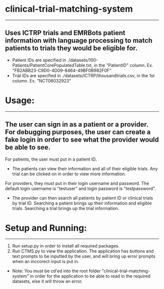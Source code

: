 # clinical-trial-matching-system
---
Uses ICTRP trials and EMRBots patient information with language processing to match patients to trials they would be eligible for.
-
  
- Patient IDs are specified in ./datasets/100-Patients/PatientCorePopulatedTable.txt, in the "PatientID" column. Ex. "FB2ABB23-C9D0-4D09-8464-49BF0B982F0F"
- Trial IDs are specified in ./datasets/ICTRP/thousandtrials.csv, in the 1st column. Ex. "NCT06032923"

# Usage:
---
The user can sign in as a patient or a provider. For debugging purposes, the user can create a fake login in order to see what the provider would be able to see.
-

For patients, the user must put in a patient ID.
- The patients can view their information and all of their eligible trials. Any trial can be clicked on in order to view more information.

For providers, they must put in their login username and password. The default login username is "testuser" and login password is "testpassword".
- The provider can then search all patients by patient ID or clinical trials by trial ID. Searching a patient brings up their information and eligible trials. Searching a trial brings up the trial information.

# Setup and Running:
---
1. Run setup.py in order to install all required packages.
2. Run CTMS.py to view the application. The application has buttons and text prompts to be inputted by the user, and will bring up error prompts when an inccorect input is put in.
- Note: You must be cd'ed into the root folder "clinical-trial-matching-system" in order for the application to be able to read in the required datasets, else it will throw an error.

